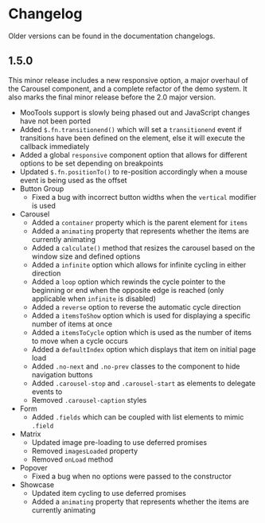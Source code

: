 # Changelog #

Older versions can be found in the documentation changelogs.

## 1.5.0 ##
This minor release includes a new responsive option, a major overhaul of the Carousel component,
and a complete refactor of the demo system. It also marks the final minor release before the 2.0 major version.

* MooTools support is slowly being phased out and JavaScript changes have not been ported
* Added `$.fn.transitionend()` which will set a `transitionend` event if transitions have been defined on the element,
    else it will execute the callback immediately
* Added a global `responsive` component option that allows for different options to be set depending on breakpoints
* Updated `$.fn.positionTo()` to re-position accordingly when a mouse event is being used as the offset
* Button Group
    * Fixed a bug with incorrect button widths when the `vertical` modifier is used
* Carousel
    * Added a `container` property which is the parent element for `items`
    * Added a `animating` property that represents whether the items are currently animating
    * Added a `calculate()` method that resizes the carousel based on the window size and defined options
    * Added a `infinite` option which allows for infinite cycling in either direction
    * Added a `loop` option which rewinds the cycle pointer to the beginning or end when the opposite edge is reached
        (only applicable when `infinite` is disabled)
    * Added a `reverse` option to reverse the automatic cycle direction
    * Added a `itemsToShow` option which is used for displaying a specific number of items at once
    * Added a `itemsToCycle` option which is used as the number of items to move when a cycle occurs
    * Added a `defaultIndex` option which displays that item on initial page load
    * Added `.no-next` and `.no-prev` classes to the component to hide navigation buttons
    * Added `.carousel-stop` and `.carousel-start` as elements to delegate events to
    * Removed `.carousel-caption` styles
* Form
    * Added `.fields` which can be coupled with list elements to mimic `.field`
* Matrix
    * Updated image pre-loading to use deferred promises
    * Removed `imagesLoaded` property
    * Removed `onLoad` method
* Popover
    * Fixed a bug when no options were passed to the constructor
* Showcase
    * Updated item cycling to use deferred promises
    * Added a `animating` property that represents whether the items are currently animating

